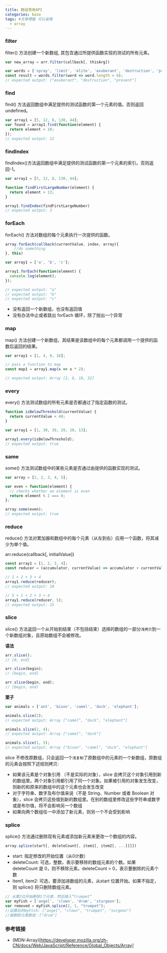 ```yaml
---
title: 数组常用API
categories: base
tags: #文章標籤 可以省略
  - array
---
```


### filter

filter() 方法创建一个新数组, 其包含通过所提供函数实现的测试的所有元素。

```js
var new_array = arr.filter(callback[, thisArg])

var words = ['spray', 'limit', 'elite', 'exuberant', 'destruction', 'present'];
const result = words.filter(word => word.length > 6);
// expected output: ["exuberant", "destruction", "present"]
```

### find

find() 方法返回数组中满足提供的测试函数的第一个元素的值。否则返回 undefined。

```js
var array1 = [5, 12, 8, 130, 44];
var found = array1.find(function(element) {
  return element > 10;
});
// expected output: 12
```

### findIndex

findIndex()方法返回数组中满足提供的测试函数的第一个元素的索引。否则返回-1。

```js
var array1 = [5, 12, 8, 130, 44];

function findFirstLargeNumber(element) {
  return element > 13;
}

array1.findIndex(findFirstLargeNumber)
// expected output: 3
```

### forEach

forEach() 方法对数组的每个元素执行一次提供的函数。

```js
array.forEach(callback(currentValue, index, array){
    //do something
}, this)

var array1 = ['a', 'b', 'c'];

array1.forEach(function(element) {
  console.log(element);
});

// expected output: "a"
// expected output: "b"
// expected output: "c"
```

- 没有返回一个新数组，也没有返回值
-  没有办法中止或者跳出 forEach 循环，除了抛出一个异常

### map

map() 方法创建一个新数组，其结果是该数组中的每个元素都调用一个提供的函数后返回的结果。

```js
var array1 = [1, 4, 9, 16];

// pass a function to map
const map1 = array1.map(x => x * 2);

// expected output: Array [2, 8, 18, 32]
```

### every

every() 方法测试数组的所有元素是否都通过了指定函数的测试。

```js
function isBelowThreshold(currentValue) {
  return currentValue < 40;
}

var array1 = [1, 30, 39, 29, 10, 13];

array1.every(isBelowThreshold);
// expected output: true

```

### same

some() 方法测试数组中的某些元素是否通过由提供的函数实现的测试。

```js
var array = [1, 2, 3, 4, 5];

var even = function(element) {
  // checks whether an element is even
  return element % 2 === 0;
};

array.some(even);
// expected output: true
```

### reduce

reduce() 方法对累加器和数组中的每个元素（从左到右）应用一个函数，将其减少为单个值。

arr.reduce(callback[, initialValue])

```js
const array1 = [1, 2, 3, 4];
const reducer = (accumulator, currentValue) => accumulator + currentValue;

// 1 + 2 + 3 + 4
array1.reduce(reducer);
// expected output: 10

// 5 + 1 + 2 + 3 + 4
array1.reduce(reducer, 5);
// expected output: 15
```

### slice

slice() 方法返回一个从开始到结束（不包括结束）选择的数组的一部分`浅拷贝`到一个新数组对象，且原始数组不会被修改。

**语法**

```js
arr.slice();
// [0, end]

arr.slice(begin);
// [begin, end]

arr.slice(begin, end);
// [begin, end)
```

**栗子**

```js
var animals = ['ant', 'bison', 'camel', 'duck', 'elephant'];

animals.slice(2);
// expected output: Array ["camel", "duck", "elephant"]

animals.slice(2, 4);
// expected output: Array ["camel", "duck"]

animals.slice(1, 5);
// expected output: Array ["bison", "camel", "duck", "elephant"]
```

slice 不修改原数组，只会返回一个`浅复制`了原数组中的元素的一个新数组，原数组的元素会按照下述规则拷贝:

- 如果该元素是个对象引用 （不是实际的对象），slice 会拷贝这个对象引用到新的数组里。两个对象引用都引用了同一个对象。如果被引用的对象发生改变，则新的和原来的数组中的这个元素也会发生改变
- 对于字符串、数字及布尔值来说（不是 String、Number 或者 Boolean 对象），slice 会拷贝这些值到新的数组里。在别的数组里修改这些字符串或数字或是布尔值，将不会影响另一个数组
- 如果向两个数组任一中添加了新元素，则另一个不会受到影响

### splice

splice() 方法通过删除现有元素或添加新元素来更改一个数组的内容。

```js
array.splice(start[, deleteCount[, item1[, item2[, ...]]]])
```

- start​: 指定修改的开始位置（从0计数）
- deleteCount: 可选，整数，表示要移除的数组元素的个数。如果 deleteCount 是 0，则不移除元素。deleteCount > 0，表示要删除的元素个数
- item1, item2: 可选，要添加进数组的元素，从start 位置开始。如果不指定，则 splice() 将只删除数组元素。

```js
// 从第2位开始删除1个元素，然后插入“trumpet”
var myFish = ['angel', 'clown', 'drum', 'sturgeon'];
var removed = myFish.splice(2, 1, "trumpet");
//运算后的myFish: ["angel", "clown", "trumpet", "surgeon"]
//被删除元素数组：["drum"]
```

### 参考链接
- (MDN-Array)[https://developer.mozilla.org/zh-CN/docs/Web/JavaScript/Reference/Global_Objects/Array]
